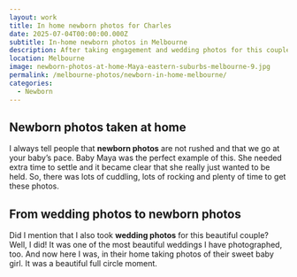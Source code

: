 ```yaml
---
layout: work
title: In home newborn photos for Charles
date: 2025-07-04T00:00:00.000Z
subtitle: In-home newborn photos in Melbourne
description: After taking engagement and wedding photos for this couple, it was really special to be back taking newborn photos of their baby girl
location: Melbourne
image: newborn-photos-at-home-Maya-eastern-suburbs-melbourne-9.jpg
permalink: /melbourne-photos/newborn-in-home-melbourne/
categories:
  - Newborn
---
```


## Newborn photos taken at home

I always tell people that **newborn photos** are not rushed and that we go at your baby’s pace. Baby Maya was the perfect example of this. She needed extra time to settle and it became clear that she really just wanted to be held. So, there was lots of cuddling, lots of rocking and plenty of time to get these photos.

## From wedding photos to newborn photos

Did I mention that I also took **wedding photos** for this beautiful couple? Well, I did! It was one of the most beautiful weddings I have photographed, too. And now here I was, in their home taking photos of their sweet baby girl. It was a beautiful full circle moment.